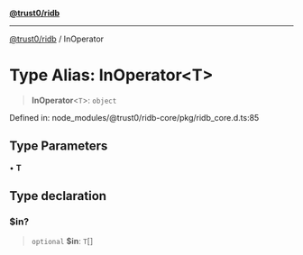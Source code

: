 [**@trust0/ridb**](../README.md)

***

[@trust0/ridb](../README.md) / InOperator

# Type Alias: InOperator\<T\>

> **InOperator**\<`T`\>: `object`

Defined in: node\_modules/@trust0/ridb-core/pkg/ridb\_core.d.ts:85

## Type Parameters

• **T**

## Type declaration

### $in?

> `optional` **$in**: `T`[]
